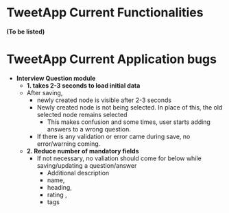 # TweetApp Current Functionalities

__(To be listed)__

# TweetApp Current Application bugs

- **Interview Question module**
    - **1. takes 2-3 seconds to load initial data**
    - After saving,
        - newly created node is visible after 2-3 seconds
        - Newly created node is not being selected. In place of this, the old selected node remains selected
            - This makes confusion and some times, user starts adding answers to a wrong question.
        - If there is any validation or error came during save, no error/warning coming.
    - **2. Reduce number of mandatory fields**
        - If not necessary, no valiation should come for below while saving/updating a question/answer
            - Additional description
            - name,
            - heading,
            - rating ,
            - tags